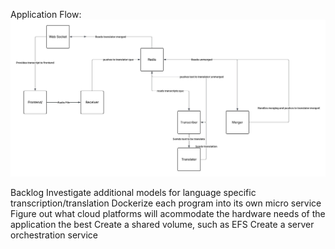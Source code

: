 Application Flow:
![Flowchart](./assets/flowchart.jpeg)


Backlog
Investigate additional models for language specific transcription/translation
Dockerize each program into its own micro service
Figure out what cloud platforms will acommodate the hardware needs of the application the best
Create a shared volume, such as EFS
Create a server orchestration service